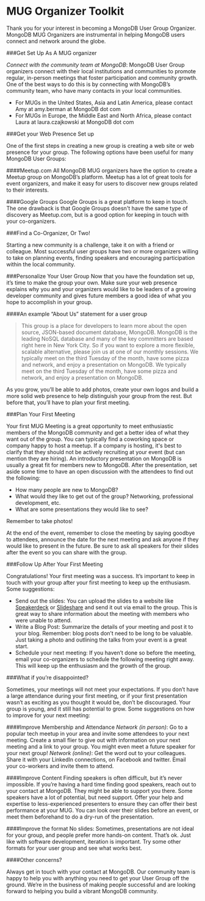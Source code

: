 MUG Organizer Toolkit
====================

Thank you for your interest in becoming a MongoDB User Group Organizer. MongoDB MUG Organizers are instrumental in helping MongoDB users connect and network around the globe.

###Get Set Up As A MUG organizer

*Connect with the community team at MongoDB*:  MongoDB User Group organizers connect with their local institutions and communities to promote regular, in-person meetings that foster participation and community growth. One of the best ways to do this is by connecting with MongoDB’s community team, who have many contacts in your local communities.

* For MUGs in the United States, Asia and Latin America, please contact Amy at amy.berman at MongoDB dot com
* For MUGs in Europe, the Middle East and North Africa, please contact Laura at laura.czajkowski at MongoDB dot com

###Get your Web Presence Set up

One of the first steps in creating a new group is creating a web site or web presence for your group. The following options have been useful for many MongoDB User Groups:

####Meetup.com
All MongoDB MUG organizers have the option to create a Meetup group on MongoDB’s
platform. Meetup has a lot of great tools for event organizers, and make it easy for users to
discover new groups related to their interests.

####Google Groups
Google Groups is a great platform to keep in touch. The one drawback is that Google Groups doesn't have the same type of discovery as Meetup.com, but is a good option for keeping in touch with your co-organizers.

###Find a Co-Organizer, Or Two!

Starting a new community is a challenge, take it on with a friend or colleague. Most successful user groups have two or more organizers willing to take on planning events, finding speakers and encouraging participation within the local community.

###Personalize Your User Group
Now that you have the foundation set up, it’s time to make the group your own. Make sure your web presence explains why you and your organizers would like to be leaders of a growing developer community and gives future members a good idea of what you hope to accomplish in your group.

####An example “About Us” statement for a user group

> This group is a place for developers to learn more about the open source, 
> JSON-based document database, MongoDB. MongoDB is the leading NoSQL database 
> and many of the key committers are based right here in New York City. So if you 
> want to explore a more flexible, scalable alternative, please join us at one of our monthly sessions. 
> We typically meet on the third Tuesday of the month, have some pizza and network, and enjoy a presentation on MongoDB.
> We typically meet on the third Tuesday of the month, have some pizza and network, and enjoy a presentation on MongoDB.

As you grow, you’ll be able to add photos, create your own logos and build a more solid web presence to help distinguish your group from the rest. But before that, you’ll have to plan your first meeting.

###Plan Your First Meeting

Your first MUG Meeting is a great opportunity to meet enthusiastic members of the MongoDB community and get a better idea of what they want out of the group. You can typically find a coworking space or company happy to host a meetup. If a company is hosting, it's best to clarify that they should not be actively recruiting at your event (but can mention they are hiring). 
An introductory presentation on MongoDB is usually a great fit for members new to MongoDB. After the presentation, set aside some time to have an open discussion with the attendees to find out the following:
* How many people are new to MongoDB?
* What would they like to get out of the group? Networking, professional development, etc.
* What are some presentations they would like to see?

Remember to take photos!

At the end of the event, remember to close the meeting by saying goodbye to attendees, announce the date for the next meeting and ask anyone if they would like to present in the future. Be sure to ask all speakers for their slides after the event so you can share with the group.

###Follow Up After Your First Meeting

Congratulations! Your first meeting was a success. It’s important to keep in touch with your group after your first meeting to keep up the enthusiasm. Some suggestions:

* Send out the slides: You can upload the slides to a website like [Speakerdeck](https://speakerdeck.com/) or [Slideshare](http://www.slideshare.net/) and send it out via email to the group. This is great way to share information about the meeting with members who were unable to attend.
* Write a Blog Post: Summarize the details of your meeting and post it to your blog. Remember: blog posts don’t need to be long to be valuable. Just taking a photo and outlining the talks from your event is a great start.
* Schedule your next meeting: If you haven’t done so before the meeting, email your co-organizers to schedule the following meeting right away. This will keep up the enthusiasm and the growth of the group.

###What if you’re disappointed?

Sometimes, your meetings will not meet your expectations. If you don’t have a large attendance during your first meeting, or if your first presentation wasn’t as exciting as you thought it would be, don’t be discouraged. Your group is young, and it still has potential to grow. Some suggestions on how to improve for your next meeting:

####Improve Membership and Attendance
_Network (in person)_: Go to a popular tech meetup in your area and invite some attendees to your next meeting. Create a small flier to give out with information on your next meeting and a link to your group. You might even meet a future speaker for your next group!
_Network (online)_: Get the word out to your colleagues. Share it with your LinkedIn connections, on Facebook and twitter. Email your co-workers and invite them to attend.

####Improve Content
Finding speakers is often difficult, but it’s never impossible. If you’re having a hard time finding good speakers, reach out to your contact at MongoDB. They might be able to support you there.
Some speakers have a lot of potential, but need support. Offer your help and expertise to less-experienced presenters to ensure they can offer their best performance at your MUG. You can look over their slides before an event, or meet them beforehand to do a dry-run of the presentation.

####Improve the format
No slides: Sometimes, presentations are not ideal for your group, and people prefer more hands-on content. That’s ok. Just like with software development, iteration is important. Try some other formats for your user group and see what works best.

####Other concerns?

Always get in touch with your contact at MongoDB. Our community team is happy to help you with anything you need to get your User Group off the ground. We’re in the business of making people successful and are looking forward to helping you build a vibrant MongoDB community.
